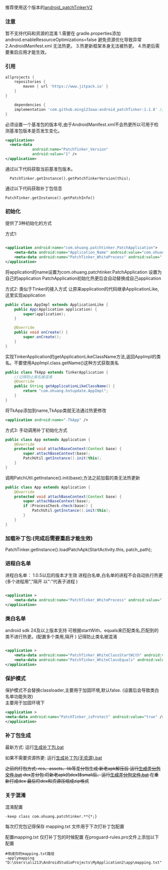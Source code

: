 推荐使用这个版本的[android_patchTinkerV2](https://github.com/ming123aaa/android_patchTinkerV2)
### 注意
暂不支持代码和资源的混淆
1.需要在 gradle.properties添加 android.enableResourceOptimizations=false 避免资源优化导致异常
2.AndroidManifest.xml 无法热更。
3.热更新框架本身无法被热更。
4.热更后需要重启应用才能生效。

### 引用

```groovy
allprojects {
    repositories {
        maven { url 'https://www.jitpack.io' }
    }
}
```

```groovy
    dependencies {
    implementation 'com.github.ming123aaa:android_patchTinker:1.1.8' //请使用最新
}
```

必须设置一个基准包的版本号,由于AndroidManifest.xml不会热更所以可用于检测基准包版本是否发生变化。
```xml
<application>
  <meta-data
            android:name="PatchTinker_Version"
            android:value="1" />
</application>
```

通过以下代码获取当前基准包版本。
```
  PatchTinker.getInstance().getPatchTinkerVersion(this);
```

通过以下代码获取补丁包信息
```
PatchTinker.getInstance().getPatchInfo()
```

### 初始化



提供了3种初始化的方式

方式1:

```xml

<application android:name="com.ohuang.patchtinker.PatchApplication">
    <meta-data android:name="Application_Name" android:value="com.ohuang.hotupdate.TestApp" />
    <meta-data android:name="PatchTinker_WhiteProcess" android:value=":phoenix" />
</application>
```

将application的name设置为com.ohuang.patchtinker.PatchApplication
<meta-data android:name="Application_Name">设置为自己的application
PatchApplication初始化热更后会自动替换成自己application




方式2:
类似于Tinker的接入方式
让原来application的代码继承ApplicationLike,这里实现application

```java
public class AppImpl extends ApplicationLike {
    public App(Application application) {
        super(application);
    }

    @Override
    public void onCreate() {
        super.onCreate();
    }
}

```

实现TinkerApplication的getApplicationLikeClassName方法,返回AppImpl的类名。不要使用AppImpl.class.getName()这种方式获取类名

```java
public class TkApp extends TinkerApplication {
    //记得防止类名被混淆
    @Override
    public String getApplicationLikeClassName() {
        return "com.ohuang.hotupdate.AppImpl";
    }
}

```

将TkApp添加到name,TkApp类就无法通过热更修改
```xml
<application android:name=".TkApp" />
```



方式3:
手动调用补丁初始化方式

```java
public class App extends Application {
    @Override
    protected void attachBaseContext(Context base) {
        super.attachBaseContext(base);
        PatchUtil.getInstance().init(this);
    }
}
```

调用PatchUtil.getInstance().init(base);方法之前加载的类无法热更新



```java
public class App extends Application {
    @Override
    protected void attachBaseContext(Context base) {
        super.attachBaseContext(base);
        if (ProcessCheck.check(base)) {
            PatchUtil.getInstance().init(this);
        }
    }
}
```

### 加载补丁包:(完成后需要重启才能生效)

PatchTinker.getInstance().loadPatchApk(StartActivity.this, patch_path);

### 进程白名单

进程白名单：
<meta-data
android:name="PatchTinker_WhiteProcess"/> 1.0.5以后的版本才生效 进程白名单,白名单的进程不会自动执行热更 (多个进程用","隔开 以":"代表子进程 )

```xml

<application >
    <meta-data android:name="PatchTinker_WhiteProcess" android:value=":phoenix" />
</application>
```

### 类白名单
android sdk 24及以上版本支持
可根据startWith、equals来匹配类名,匹配到的类不进行热更。(配置多个类用,隔开 )
记得防止类名被混淆
```xml

<application >
    <meta-data android:name="PatchTinker_WhiteClassStartWith" android:value="com.aaa.bbb,com.tt.aaa" />
    <meta-data android:name="PatchTinker_WhiteClassEquals" android:value="com.aaa.bbb,com.tt.aaa" />
</application>
```

### 保护模式
保护模式不会替换classloader,主要用于加固环境,默认false. (设置后会导致类白名单功能失效)  
主要用于加固环境下
```xml
<application >
<meta-data android:name="PatchTinker_isProtect" android:value="true" />
</application>
```


### 补丁包生成

最新方式:
运行[生成补丁包.bat](tool/生成补丁包.bat)

如果不需要资源热更:
运行[生成补丁包(无资源).bat](tool/生成补丁包(无资源).bat)


~~之前的打包方式:
res、assets、lib等差分包生成:新老apk解压后 运行[生成差分包文件.bat](tool/生成差分文件.bat)
dex差分包:将新老apk的dex转smali后、运行[生成差分包文件.bat](tool/生成差分文件.bat) 在重新打成dex
最后将dex和资源压缩成zip格式~~

### 关于混淆

混淆配置
```
-keep class com.ohuang.patchtinker.**{*;}
```

每次打完包记得保存 mapping.txt 文件用于下次打补丁包配置

配置mapping.txt 仅打补丁包的时候配置
在proguard-rules.pro文件上添加以下配置
```
#改成你的mapping.txt路径
-applymapping "D:\Users\ali213\AndroidStudioProjects\MyApplication2\app\mapping.txt" 

```
